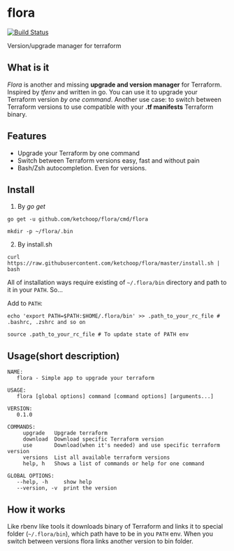 # flora
[![Build Status](https://travis-ci.org/ketchoop/flora.svg?branch=master)](https://travis-ci.org/ketchoop/flora)

Version/upgrade manager for terraform

## What is it

*Flora* is another and missing **upgrade and version manager** for Terraform. Inspired by *tfenv* and written in go.
You can use it to upgrade your Terraform version *by one command*. Another use case: to switch between Terraform versions to use 
compatible with your **.tf manifests** Terraform binary.

## Features

* Upgrade your Terraform by one command
* Switch between Terraform versions easy, fast and without pain
* Bash/Zsh autocompletion. Even for versions.

## Install


1. By *go get*
```
go get -u github.com/ketchoop/flora/cmd/flora

mkdir -p ~/flora/.bin
```

2. By install.sh
```
curl https://raw.githubusercontent.com/ketchoop/flora/master/install.sh | bash
```

All of installation ways require existing of `~/.flora/bin` directory and path to it  in your `PATH`. So...


Add to `PATH`:

```
echo 'export PATH=$PATH:$HOME/.flora/bin' >> .path_to_your_rc_file # .bashrc, .zshrc and so on

source .path_to_your_rc_file # To update state of PATH env
```

## Usage(short description)

```
NAME:
   flora - Simple app to upgrade your terraform

USAGE:
   flora [global options] command [command options] [arguments...]

VERSION:
   0.1.0

COMMANDS:
     upgrade   Upgrade terraform
     download  Download specific Terraform version
     use       Download(when it's needed) and use specific terraform version
     versions  List all available terraform versions
     help, h   Shows a list of commands or help for one command

GLOBAL OPTIONS:
   --help, -h     show help
   --version, -v  print the version
```

## How it works

Like rbenv like tools it downloads binary of Terraform and links it to special folder (`~/.flora/bin`), which path have to be in you `PATH` env.
When you switch between versions flora links another version to bin folder.
